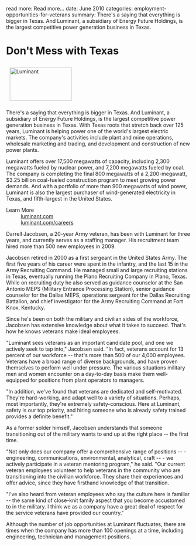 read more: Read more&hellip;
date: June 2010
categories: employment-opportunities-for-veterans
summary: There's a saying that everything is bigger in Texas. And Luminant, a subsidiary of Energy Future Holdings, is the largest competitive power generation business in Texas.

# Don't Mess with Texas

<img class="right" src="/logo.luminant.png" width="170" height="90" alt="Luminant" style="padding: 10px" />

There's a saying that everything is bigger in Texas. And Luminant, a subsidiary of Energy Future Holdings, is the largest competitive power generation business in Texas. With Texas roots that stretch back over 125 years, Luminant is helping power one of the world's largest electric markets. The company's activities include plant and mine operations, wholesale marketing and trading, and development and construction of new power plants.

Luminant offers over 17,500 megawatts of capacity, including 2,300 megawatts fueled by nuclear power, and 7,200 megawatts fueled by coal. The company is completing the final 800 megawatts of a 2,200-megawatt, $3.25 billion coal-fueled construction program to meet growing power demands. And with a portfolio of more than 900 megawatts of wind power, Luminant is also the largest purchaser of wind-generated electricity in Texas, and fifth-largest in the United States.

<dl class="jobs">
  <dt>
    Learn More
  </dt>
  <dd>
    <a href="http://luminant.com" title="Luminant" target="_blank">luminant.com</a>
  </dd>
  <dd>
    <a href="http://luminant.com/careers" title="Luminant Careers" target="_blank">luminant.com/careers</a>
  </dd>
</dl>

Darrell Jacobsen, a 20-year Army veteran, has been with Luminant for three years, and currently serves as a staffing manager. His recruitment team hired more than 500 new employees in 2009.

Jacobsen retired in 2000 as a first sergeant in the United States Army. The first five years of his career were spent in the infantry, and the last 15 in the Army Recruiting Command. He managed small and large recruiting stations in Texas, eventually running the Plano Recruiting Company in Plano, Texas. While on recruiting duty he also served as guidance counselor at the San Antonio MEPS (Military Entrance Processing Station), senior guidance counselor for the Dallas MEPS, operations sergeant for the Dallas Recruiting Battalion, and chief investigator for the Army Recruiting Command at Fort Knox, Kentucky.

Since he's been on both the military and civilian sides of the workforce, Jacobsen has extensive knowledge about what it takes to succeed. That's how he knows veterans make ideal employees.

"Luminant sees veterans as an important candidate pool, and one we actively seek to tap into," Jacobsen said. "In fact, veterans account for 13 percent of our workforce -- that's more than 500 of our 4,000 employees. Veterans have a broad range of diverse backgrounds, and have proven themselves to perform well under pressure. The various situations military men and women encounter on a day-to-day basis make them well-equipped for positions from plant operators to managers.

"In addition, we've found that veterans are dedicated and self-motivated. They're hard-working, and adapt well to a variety of situations. Perhaps, most importantly, they're extremely safety-conscious. Here at Luminant, safety is our top priority, and hiring someone who is already safety trained provides a definite benefit."

As a former solder himself, Jacobsen understands that someone transitioning out of the military wants to end up at the right place -- the first time.

"Not only does our company offer a comprehensive range of positions -- - engineering, communications, environmental, analytical, craft -- - we actively participate in a veteran mentoring program," he said. "Our current veteran employees volunteer to help veterans in the community who are transitioning into the civilian workforce. They share their experiences and offer advice, since they have firsthand knowledge of that transition.

"I've also heard from veteran employees who say the culture here is familiar -- the same kind of close-knit family aspect that you become accustomed to in the military. I think we as a company have a great deal of respect for the service veterans have provided our country."

Although the number of job opportunities at Luminant fluctuates, there are times when the company has more than 100 openings at a time, including engineering, technician and management positions.
